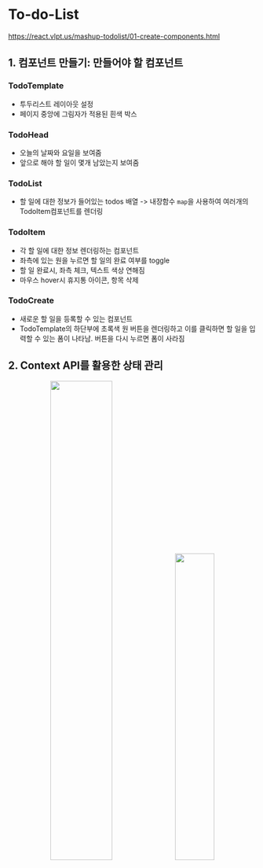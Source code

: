 # To-do-List

https://react.vlpt.us/mashup-todolist/01-create-components.html

## 1. 컴포넌트 만들기: 만들어야 할 컴포넌트

### TodoTemplate

- 투두리스트 레이아웃 설정
- 페이지 중앙에 그림자가 적용된 흰색 박스

### TodoHead

- 오늘의 날짜와 요일을 보여줌
- 앞으로 해야 할 일이 몇개 남았는지 보여줌

### TodoList

- 할 일에 대한 정보가 들어있는 todos 배열
  -> 내장함수 `map`을 사용하여 여러개의 TodoItem컴포넌트를 렌더링

### TodoItem

- 각 할 일에 대한 정보 렌더링하는 컴포넌트
- 좌측에 있는 원을 누르면 할 일의 완료 여부를 toggle
- 할 일 완료시, 좌측 체크, 텍스트 색상 연해짐
- 마우스 hover시 휴지통 아이콘, 항목 삭제

### TodoCreate

- 새로운 할 일을 등록할 수 있는 컴포넌트
- TodoTemplate의 하단부에 초록색 원 버튼을 렌더링하고
  이를 클릭하면 할 일을 입력할 수 있는 폼이 나타남.
  버튼을 다시 누르면 폼이 사라짐

## 2. Context API를 활용한 상태 관리
<p align="center">
  <img width="50%" height="50%" src="https://user-images.githubusercontent.com/70371342/148914134-d56a7bb8-ced0-4d6a-9bd7-e21af67603e9.png" />
  <img width="40%" height="40%" src="https://user-images.githubusercontent.com/70371342/148914901-2d69bca1-4647-4356-81b7-4a9df633fc3b.png" />
</p>

